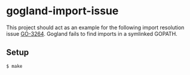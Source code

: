 # gogland-import-issue

This project should act as an example for the following import resolution issue [GO-3264](https://youtrack.jetbrains.com/issue/GO-3264#comment=27-1916217).
Gogland fails to find imports in a symlinked GOPATH.

## Setup

`$ make`
